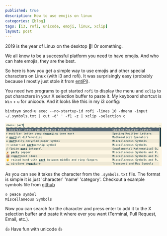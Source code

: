 ```yaml
---
published: true
description: How to use emojis on linux
categories: [blog]
tags: [i3, rofi, unicode, emoji, linux, xclip]
layout: post
---
```


2019 is the year of Linux on the desktop 🎉! Or something.

We all know to be a successful platform you need to have 
emojis. And who can hate emojis, they are the best.

So here is how you get a simple way to use emojis and other
special characters on Linux (with i3 and rofi). It was 
surprisingly easy (probably because I mostly just stole it from
[entiPi](https://github.com/entiPi/.dotfiles/commit/42a339aa8da11b8a4662f069d0fe734d793e763f)).


You need two programs to get started `rofi` to display the menu and `xclip`
to put characters in your X selection buffer to paste it. My keyboard shortcut 
is `Win` + `u` for unicode. And it looks like this in my i3 config:

```
bindsym $mod+u exec --no-startup-id rofi -lines 10 -dmenu -input ~/.symbols.txt | cut -d' ' -f1 -z | xclip -selection c
```

![Rofi unicode menu](/blog-bilder/2019-01-27-Unicode-magic-on-linux.png)


As you can see it takes the character from the `.symbols.txt` file. The format is simple
it is just 'character' 'name' 'category'. Checkout a example symbols file from 
[github](https://github.com/fliiiix/dotfiles/blob/master/config/configuration/symbols.txt)

```
☮ peace symbol                                               	 Miscellaneous Symbols
```

Now you can search for the character and press enter to add it to the X selection buffer
and paste it where ever you want (Terminal, Pull Request, Email, etc.).


👍 Have fun with unicode 👍
